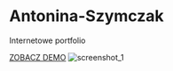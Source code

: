 # Antonina-Szymczak
Internetowe portfolio

[ZOBACZ DEMO](https://sophiepopow.github.io/Antonina-Szymczak)
![screenshot_1](https://user-images.githubusercontent.com/24496666/42838099-2496e7b6-8a00-11e8-9a8e-66c101fa6589.png)
